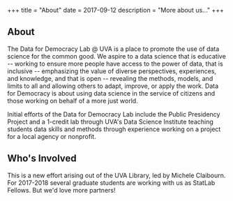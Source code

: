 +++
title = "About"
date = 2017-09-12
description = "More about us..."
+++

## About

The Data for Democracy Lab @ UVA is a place to promote the use of data science for the common good. We aspire to a data science that is educative -- working to ensure more people have access to the power of data, that is inclusive -- emphasizing the value of diverse perspectives, experiences, and knowledge, and that is open -- revealing the methods, models, and limits to all and allowing others to adapt, improve, or apply the work. Data for Democracy is about using data science in the service of citizens and those working on behalf of a more just world. 

Initial efforts of the Data for Democracy Lab include the Public Presidency Project and a 1-credit lab through UVA's Data Science Institute teaching students data skills and methods through experience working on a project for a local agency or nonprofit.

## Who's Involved

This is a new effort arising out of the UVA Library, led by Michele Claibourn. For 2017-2018 several graduate students are working with us as StatLab Fellows. But we'd love more partners! 